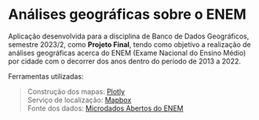 # Análises geográficas sobre o ENEM

Aplicação desenvolvida para a disciplina de Banco de Dados Geográficos, semestre 2023/2, como **Projeto Final**, tendo como objetivo a realização de análises geográficas acerca do ENEM (Exame Nacional do Ensino Médio) por cidade com o decorrer dos anos dentro do período de 2013 a 2022.

Ferramentas utilizadas:
> Construção dos mapas: [Plotly](https://plotly.com/python/maps/) </br>Serviço de localização: [Mapbox](https://www.mapbox.com/) </br>Fonte dos dados: [Microdados Abertos do ENEM](https://www.gov.br/inep/pt-br/acesso-a-informacao/dados-abertos/microdados/enem)
